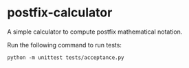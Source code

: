 # postfix-calculator
A simple calculator to compute postfix mathematical notation.

Run the following command to run tests:
```
python -m unittest tests/acceptance.py
```

